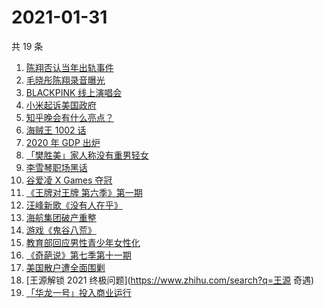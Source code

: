 # 2021-01-31

共 19 条

<!-- BEGIN ZHIHUSEARCH -->
<!-- 最后更新时间 Sun Jan 31 2021 18:09:38 GMT+0800 (CST) -->
1. [陈翔否认当年出轨事件](https://www.zhihu.com/search?q=陈翔)
1. [毛晓彤陈翔录音曝光](https://www.zhihu.com/search?q=毛晓彤陈翔录音)
1. [BLACKPINK 线上演唱会](https://www.zhihu.com/search?q=blackpink)
1. [小米起诉美国政府](https://www.zhihu.com/search?q=小米)
1. [知乎晚会有什么亮点？](https://www.zhihu.com/search?q=知乎晚会)
1. [海贼王 1002 话](https://www.zhihu.com/search?q=海贼王)
1. [2020 年 GDP 出炉](https://www.zhihu.com/search?q=2020gdp)
1. [「樊胜美」家人称没有重男轻女](https://www.zhihu.com/search?q=现实版樊胜美)
1. [李雪琴职场黑话](https://www.zhihu.com/search?q=李雪琴职场黑话)
1. [谷爱凌 X Games 夺冠](https://www.zhihu.com/search?q=谷爱凌)
1. [《王牌对王牌 第六季》第一期](https://www.zhihu.com/search?q=王牌对王牌)
1. [汪峰新歌《没有人在乎》](https://www.zhihu.com/search?q=汪峰新歌)
1. [海航集团破产重整](https://www.zhihu.com/search?q=海航)
1. [游戏《鬼谷八荒》](https://www.zhihu.com/search?q=鬼谷八荒)
1. [教育部回应男性青少年女性化](https://www.zhihu.com/search?q=男性女性化)
1. [《奇葩说》第七季第十一期](https://www.zhihu.com/search?q=奇葩说)
1. [美国散户遭全面围剿](https://www.zhihu.com/search?q=游戏驿站)
1. [王源解锁 2021 终极问题](https://www.zhihu.com/search?q=王源 奇遇)
1. [「华龙一号」投入商业运行](https://www.zhihu.com/search?q=华龙一号)
<!-- END ZHIHUSEARCH -->
